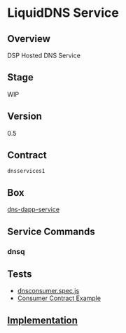 LiquidDNS Service
=================

## Overview
DSP Hosted DNS Service

## Stage
WIP

## Version
0.5

## Contract

```dnsservices1```

## Box
[dns-dapp-service](../../developers/boxes/dns-dapp-service)

## Service Commands
### dnsq
## Tests 
* [dnsconsumer.spec.js](https://github.com/liquidapps-io/zeus-sdk/tree/master/boxes/groups/services/dns-dapp-service/test/dnsconsumer.spec.js)
* [Consumer Contract Example](https://github.com/liquidapps-io/zeus-sdk/tree/master/boxes/groups/services/dns-dapp-service/contracts/eos/dnsconsumer/dnsconsumer.cpp)
## [Implementation](https://github.com/liquidapps-io/zeus-sdk/tree/master/boxes/groups/services/dns-dapp-service/contracts/eos/dappservices/_dns_impl.hpp)
